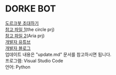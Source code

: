 # DORKE BOT
[도르크봇 초대하기](https://discord.com/api/oauth2/authorize?client_id=702477692402008094&permissions=8&scope=bot)</br>
[참고 파일 1](https://github.com/Ryzen72700/thecircle_prj/blob/master/tc_github.py)(the circle prj)</br>
[참고 파일 2](https://github.com/Ryzen72700/DISCORDPY_Aria/blob/master/Aria_Public.py)(Aria prj)</br>
[개발자 유튜브](https://www.youtube.com/channel/UC1v2JDiftMw7epyndnVA_Bg)</br>
[개발자 블로그](https://blog.naver.com/idoyun027)<br/>
업데이트 내용은 "update.md" 문서를 참고하시면 됩니다.<br/>
프로그램: Visual Studio Code<br/>
언어: Python
